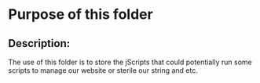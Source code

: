 # Purpose of this folder

## Description: 

The use of this folder is to store the jScripts that could potentially run some scripts to manage our website or sterile our string and etc.
